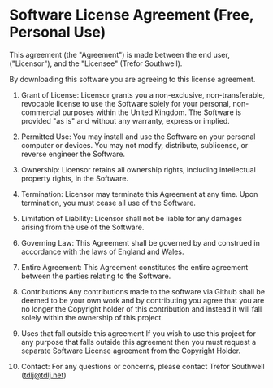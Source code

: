 # Software License Agreement (Free, Personal Use)

This agreement (the "Agreement") is made between the end user, ("Licensor"), and the "Licensee" (Trefor Southwell).

By downloading this software you are agreeing to this license agreement.

1. Grant of License:
Licensor grants you a non-exclusive, non-transferable, revocable license to use the Software solely for your personal, non-commercial purposes within the United Kingdom.
The Software is provided "as is" and without any warranty, express or implied.

2. Permitted Use:
You may install and use the Software on your personal computer or devices.
You may not modify, distribute, sublicense, or reverse engineer the Software.

3. Ownership:
Licensor retains all ownership rights, including intellectual property rights, in the Software.

4. Termination:
Licensor may terminate this Agreement at any time.
Upon termination, you must cease all use of the Software.

5. Limitation of Liability:
Licensor shall not be liable for any damages arising from the use of the Software.

6. Governing Law:
This Agreement shall be governed by and construed in accordance with the laws of England and Wales.

7. Entire Agreement:
This Agreement constitutes the entire agreement between the parties relating to the Software.

8. Contributions
Any contributions made to the software via Github shall be deemed to be your own work and by contributing you agree that you are no longer the Copyright holder of this contribution and instead it will fall solely within the ownership of this project.

9. Uses that fall outside this agreement
If you wish to use this project for any purpose that falls outside this agreement then you must request a separate Software License agreement from the Copyright Holder.

10. Contact:
For any questions or concerns, please contact Trefor Southwell (<tdlj@tdlj.net>)
